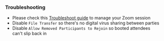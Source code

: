 ### Troubleshooting
* Please check this [Troubleshoot guide](https://www.onlinemictest.com/zoom-not-picking-up-webcam/) to manage your Zoom session
* Disable `File Transfer` so there's no digital virus sharing between parties
* Disable `Allow Removed Participants to Rejoin` so booted attendees can't slip back in
